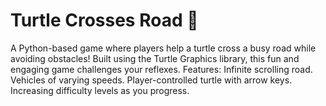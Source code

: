 # Turtle Crosses Road 🐢

A Python-based game where players help a turtle cross a busy road while avoiding obstacles! Built using the Turtle Graphics library, this fun and engaging game challenges your reflexes.
Features:
   Infinite scrolling road.
   Vehicles of varying speeds.
   Player-controlled turtle with arrow keys.
   Increasing difficulty levels as you progress.